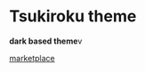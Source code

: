 # Tsukiroku theme

**dark based theme**v

[marketplace](https://marketplace.visualstudio.com/items?itemName=tsukiroku.tsukiroku)